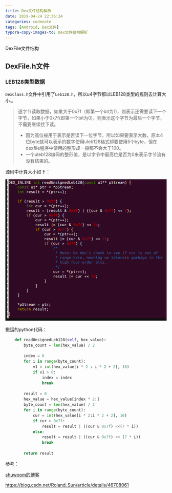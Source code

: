 ```yaml
---
title: Dex文件结构解析
date: 2019-04-24 22:36:24
categories: codenote
tags: [Android, Dex文件]
typora-copy-images-to: Dex文件结构解析
---
```


DexFile文件结构

<!--more-->

## DexFile.h文件

### LEB128类型数据

`DexClass.h`文件中引用了`Leb128.h`，所以u4字节都以LEB128类型的规则去计算大小.。

> 逐字节读取数据，如果大于0x7f（即第一个bit为1)，则表示还需要读下一个字节，如果小于0x7f(即第一个bit为0)，则表示这个字节为最后一个字节，不需要继续往下读。
>
> - 因为高位被用于表示是否读下一位字节，所以如果要表示大数，原本4位byte就可以表示的数字使用uleb128格式却要使用5个byte，但在dexfile程序中使用的整形却一般都不会大于100。
> - 一个uleb128编码的整形值，是以字节中最高位是否为0来表示字节流有没有结束的。

源码中计算大小如下：

![image-20200529011331721](Dex文件结构解析/image-20200529011331721.png)

搬运的python代码：

```python
    def readUnsignedLeb128(self, hex_value):
        byte_count = len(hex_value) / 2

        index = 0
        for i in range(byte_count):
            v1 = int(hex_value[i * 2 : i * 2 + 2], 16)
            if v1 > 0:
                index = index
                break
        
        result = 0
        hex_value = hex_value[index * 2:]
        byte_count = len(hex_value) / 2
        for i in range(byte_count):
            cur = int(hex_value[i * 2:i * 2 + 2], 16)
            if cur > 0x7f:
                result = result | ((cur & 0x7f) <<(7 * i))
            else:
                result = result | ((cur & 0x7f) << (7 * i))
                break
        
        return result
```

参考：

[shuwoom的博客](https://shuwoom.com/?p=179)

https://blog.csdn.net/Roland_Sun/article/details/46708061



